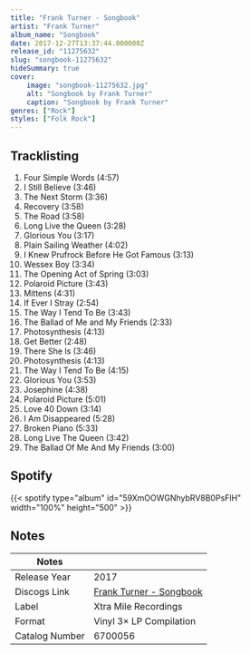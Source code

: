 ```yaml
---
title: "Frank Turner - Songbook"
artist: "Frank Turner"
album_name: "Songbook"
date: 2017-12-27T13:37:44.000000Z
release_id: "11275632"
slug: "songbook-11275632"
hideSummary: true
cover:
    image: "songbook-11275632.jpg"
    alt: "Songbook by Frank Turner"
    caption: "Songbook by Frank Turner"
genres: ["Rock"]
styles: ["Folk Rock"]
---
```


## Tracklisting
1. Four Simple Words (4:57)
2. I Still Believe (3:46)
3. The Next Storm (3:36)
4. Recovery (3:58)
5. The Road (3:58)
6. Long Live the Queen (3:28)
7. Glorious You (3:17)
8. Plain Sailing Weather (4:02)
9. I Knew Prufrock Before He Got Famous (3:13)
10. Wessex Boy (3:34)
11. The Opening Act of Spring (3:03)
12. Polaroid Picture (3:43)
13. Mittens (4:31)
14. If Ever I Stray (2:54)
15. The Way I Tend To Be (3:43)
16. The Ballad of Me and My Friends (2:33)
17. Photosynthesis (4:13)
18. Get Better (2:48)
19. There She Is (3:46)
20. Photosynthesis (4:13)
21. The Way I Tend To Be (4:15)
22. Glorious You (3:53)
23. Josephine (4:38)
24. Polaroid Picture (5:01)
25. Love 40 Down (3:14)
26. I Am Disappeared (5:28)
27. Broken Piano (5:33)
28. Long Live The Queen (3:42)
29. The Ballad Of Me And My Friends (3:00)


## Spotify
{{< spotify type="album" id="59XmOOWGNhybRV8B0PsFlH" width="100%" height="500" >}}



## Notes
| Notes          |             |
| ---------------| ----------- |
| Release Year   | 2017 |
| Discogs Link   | [Frank Turner - Songbook](https://www.discogs.com/release/11275632-Frank-Turner-Songbook) |
| Label          | Xtra Mile Recordings |
| Format         | Vinyl 3× LP Compilation |
| Catalog Number | 6700056 |



